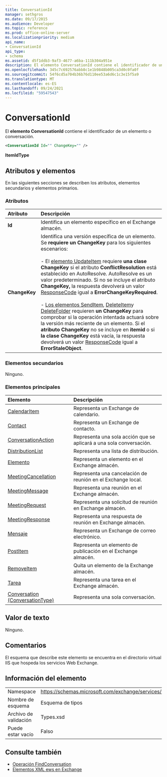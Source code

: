 ```yaml
---
title: ConversationId
manager: sethgros
ms.date: 09/17/2015
ms.audience: Developer
ms.topic: reference
ms.prod: office-online-server
ms.localizationpriority: medium
api_name:
- ConversationId
api_type:
- schema
ms.assetid: d5f1ddb3-9af3-4677-a6ba-111b304a951e
description: El elemento ConversationId contiene el identificador de un elemento o conversación.
ms.openlocfilehash: 345c7c692576abb8c1e1b9848b005ca3d0c0fa0f
ms.sourcegitcommit: 54f6cd5a704b36b76d110ee53a6d6c1c3e15f5a9
ms.translationtype: MT
ms.contentlocale: es-ES
ms.lasthandoff: 09/24/2021
ms.locfileid: "59547543"
---
```

# <a name="conversationid"></a>ConversationId

El **elemento ConversationId** contiene el identificador de un elemento o conversación. 
  
```XML
<ConversationId Id="" ChangeKey="" />
```

 **ItemIdType**
## <a name="attributes-and-elements"></a>Atributos y elementos

En las siguientes secciones se describen los atributos, elementos secundarios y elementos primarios.
  
### <a name="attributes"></a>Atributos

|**Atributo**|**Descripción**|
|:-----|:-----|
|**Id** <br/> |Identifica un elemento específico en el Exchange almacén.  <br/> |
|**ChangeKey** <br/> | Identifica una versión específica de un elemento. Se **requiere un ChangeKey** para los siguientes escenarios:  <br/><br/>- El [elemento UpdateItem](updateitem.md) requiere **una clase ChangeKey** si el atributo **ConflictResolution** está establecido en AutoResolve. AutoResolve es un valor predeterminado. Si no se incluye el atributo **ChangeKey,** la respuesta devolverá un valor [ResponseCode](responsecode.md) igual a **ErrorChangeKeyRequired**.<br/><br/>- [Los elementos SendItem](senditem.md), [DeleteItem](deleteitem.md)y [DeleteFolder](deletefolder.md) requieren **un ChangeKey** para comprobar si la operación intentada actuará sobre la versión más reciente de un elemento. Si el **atributo ChangeKey** no se incluye en **itemid** o si **la clase ChangeKey** está vacía, la respuesta devolverá un valor [ResponseCode](responsecode.md) igual a **ErrorStaleObject**.  <br/> |
   
### <a name="child-elements"></a>Elementos secundarios

Ninguno.
  
### <a name="parent-elements"></a>Elementos principales

|**Elemento**|**Descripción**|
|:-----|:-----|
|[CalendarItem](calendaritem.md) <br/> |Representa un Exchange de calendario.  <br/> |
|[Contact](contact.md) <br/> |Representa un Exchange de contacto.  <br/> |
|[ConversationAction](conversationaction.md) <br/> |Representa una sola acción que se aplicará a una sola conversación.  <br/> |
|[DistributionList](distributionlist.md) <br/> |Representa una lista de distribución.  <br/> |
|[Elemento](item.md) <br/> |Representa un elemento en el Exchange almacén.  <br/> |
|[MeetingCancellation](meetingcancellation.md) <br/> |Representa una cancelación de reunión en el Exchange local.  <br/> |
|[MeetingMessage](meetingmessage.md) <br/> |Representa una reunión en el Exchange almacén.  <br/> |
|[MeetingRequest](meetingrequest.md) <br/> |Representa una solicitud de reunión en Exchange almacén.  <br/> |
|[MeetingResponse](meetingresponse.md) <br/> |Representa una respuesta de reunión en Exchange almacén.  <br/> |
|[Mensaje](message-ex15websvcsotherref.md) <br/> |Representa un Exchange de correo electrónico.  <br/> |
|[PostItem](postitem.md) <br/> |Representa un elemento de publicación en el Exchange almacén.  <br/> |
|[RemoveItem](removeitem.md) <br/> |Quita un elemento de la Exchange almacén.  <br/> |
|[Tarea](task.md) <br/> |Representa una tarea en el Exchange almacén.  <br/> |
|[Conversation (ConversationType)](conversation-conversationtype.md) <br/> |Representa una sola conversación.  <br/> |
   
## <a name="text-value"></a>Valor de texto

Ninguno.
  
## <a name="remarks"></a>Comentarios

El esquema que describe este elemento se encuentra en el directorio virtual IIS que hospeda los servicios Web Exchange.
  
## <a name="element-information"></a>Información del elemento

|||
|:-----|:-----|
|Namespace  <br/> |https://schemas.microsoft.com/exchange/services/2006/types  <br/> |
|Nombre de esquema  <br/> |Esquema de tipos  <br/> |
|Archivo de validación  <br/> |Types.xsd  <br/> |
|Puede estar vacío  <br/> |Falso  <br/> |
   
## <a name="see-also"></a>Consulte también

- [Operación FindConversation](findconversation-operation.md)
- [Elementos XML ews en Exchange](ews-xml-elements-in-exchange.md)

